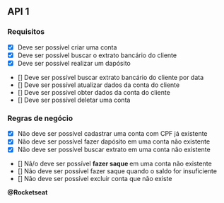 ## API 1 

### Requisitos

- [x] Deve ser possível criar uma conta
- [x] Deve ser possível buscar o extrato bancário do cliente
- [x] Deve ser possível realizar um dapósito
- [] Deve ser possível buscar extrato bancário do cliente por data
- [] Deve ser possível atualizar dados da conta do cliente
- [] Deve ser possível obter dados da conta do cliente
- [] Deve ser possível deletar uma conta

### Regras de negócio

- [x] Não deve ser possível cadastrar uma conta com CPF já existente
- [x] Não deve ser possível fazer dapósito em uma conta não existente
- [x] Não deve ser possível buscar extrato em uma conta não existente
- [] Nã/o deve ser possível <b> fazer saque </b> em uma conta não existente
- [] Não deve ser possível fazer saque quando o saldo for insuficiente
- [] Não deve ser possível excluir conta que não existe


<b>
@Rocketseat
